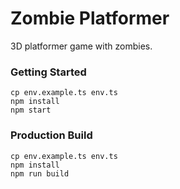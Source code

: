 # Zombie Platformer

3D platformer game with zombies.

### Getting Started

```shell
cp env.example.ts env.ts
npm install
npm start
```

### Production Build

```shell
cp env.example.ts env.ts
npm install
npm run build
```
